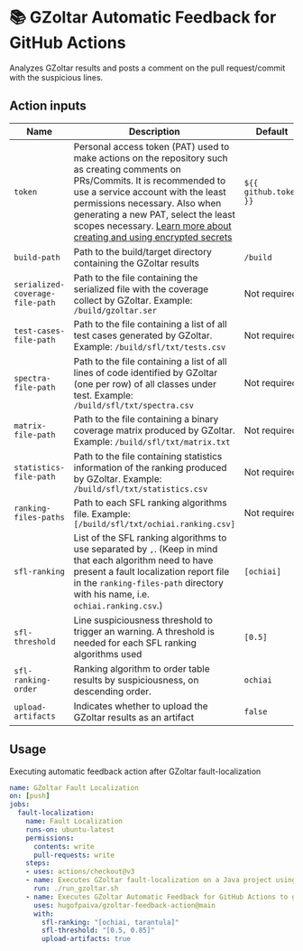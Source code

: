 # 📚 GZoltar Automatic Feedback for GitHub Actions

Analyzes GZoltar results and posts a comment on the pull request/commit with the suspicious lines.

## Action inputs

| Name                      | Description                                                                                                                                                                                                                                                                                                                                                                                                     | Default       |
|---------------------------|-----------------------------------------------------------------------------------------------------------------------------------------------------------------------------------------------------------------------------------------------------------------------------------------------------------------------------------------------------------------------------------------------------------------|---------------|
| `token`                   | Personal access token (PAT) used to make actions on the repository such as creating comments on PRs/Commits. It is recommended to use a service account with the least permissions necessary. Also when generating a new PAT, select the least scopes necessary. [Learn more about creating and using encrypted secrets](https://help.github.com/en/actions/automating-your-workflow-with-github-actions/creating-and-using-encrypted-secrets) | `${{ github.token }}` |
| `build-path`              | Path to the build/target directory containing the GZoltar results                                                                                                                                                                                                                                                                                                                                               | `/build`      |
| `serialized-coverage-file-path` | Path to the file containing the serialized file with the coverage collect by GZoltar. Example: `/build/gzoltar.ser`                                                                                                                                                                                                                                                                                                 | Not required  |
| `test-cases-file-path`    | Path to the file containing a list of all test cases generated by GZoltar. Example: `/build/sfl/txt/tests.csv`                                                                                                                                                                                                                                                                                                     | Not required  |
| `spectra-file-path`       | Path to the file containing a list of all lines of code identified by GZoltar (one per row) of all classes under test. Example: `/build/sfl/txt/spectra.csv`                                                                                                                                                                                                                                                 | Not required  |
| `matrix-file-path`        | Path to the file containing a binary coverage matrix produced by GZoltar. Example: `/build/sfl/txt/matrix.txt`                                                                                                                                                                                                                                                                                                   | Not required  |
| `statistics-file-path`    | Path to the file containing statistics information of the ranking produced by GZoltar. Example: `/build/sfl/txt/statistics.csv`                                                                                                                                                                                                                                                                                  | Not required  |
| `ranking-files-paths`     | Path to each SFL ranking algorithms file. Example: `[/build/sfl/txt/ochiai.ranking.csv]`                                                                                                                                                                                                                                                                                                                        | Not required  |
| `sfl-ranking`             | List of the SFL ranking algorithms to use separated by `,`. (Keep in mind that each algorithm need to have present a fault localization report file in the `ranking-files-path` directory with his name, i.e. `ochiai.ranking.csv`.)                                                                                                                                                                             | `[ochiai]`    |
| `sfl-threshold`           | Line suspiciousness threshold to trigger an warning. A threshold is needed for each SFL ranking algorithms used                                                                                                                                                                                                                                                                                                 | `[0.5]`       |
| `sfl-ranking-order`           | Ranking algorithm to order table results by suspiciousness, on descending order.                                                                                                                                                                                                                                                                                                 | `ochiai`       |
| `upload-artifacts`        | Indicates whether to upload the GZoltar results as an artifact                                                                                                                                                                                                                                                                                                                                                    | `false`       |


## Usage

Executing automatic feedback action after GZoltar fault-localization 

```yaml
name: GZoltar Fault Localization
on: [push]
jobs:
  fault-localization:
    name: Fault Localization
    runs-on: ubuntu-latest
    permissions:
      contents: write
      pull-requests: write
    steps:
    - uses: actions/checkout@v3
    - name: Executes GZoltar fault-localization on a Java project using CLI
      run: ./run_gzoltar.sh
    - name: Executes GZoltar Automatic Feedback for GitHub Actions to get summarized view
      uses: hugofpaiva/gzoltar-feedback-action@main
      with:
        sfl-ranking: "[ochiai, tarantula]"
        sfl-threshold: "[0.5, 0.85]"
        upload-artifacts: true
```
